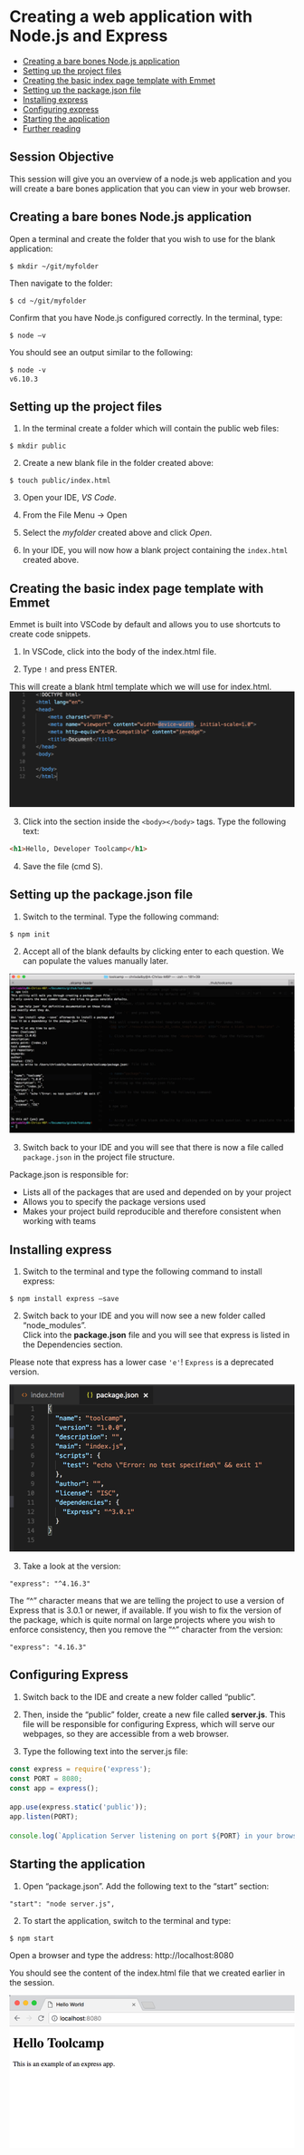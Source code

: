 # Creating a web application with Node.js and Express

* [Creating a bare bones Node.js application](#node)  
* [Setting up the project files](#setup)  
* [Creating the basic index page template with Emmet](#emmet)
* [Setting up the package.json file](#package)
* [Installing express](#express)
* [Configuring express](#confexpress)
* [Starting the application](#start)
* [Further reading](#further)

## Session Objective
This session will give you an overview of a node.js web application and you will create a bare bones application that you can view in your web browser.

<a name="node"></a>
## Creating a bare bones Node.js application

Open a terminal and create the folder that you wish to use for the blank application:

```
$ mkdir ~/git/myfolder
```
Then navigate to the folder:

```
$ cd ~/git/myfolder
```

Confirm that you have Node.js configured correctly.  In the terminal, type:

```
$ node –v
```
You should see an output similar to the following:

```
$ node -v 
v6.10.3
```
<a name="setup"></a>
## Setting up the project files

1. In the terminal create a folder which will contain the public web files:
```
$ mkdir public
```

2. Create a new blank file in the folder created above:

```
$ touch public/index.html
```

3. Open your IDE, *VS Code*.

4. From the File Menu -> Open

5. Select the *myfolder* created above and click *Open*.

6. In your IDE, you will now how a blank project containing the `index.html` created above.

<a name="emmet"></a>
## Creating the basic index page template with Emmet
Emmet is built into VSCode by default and allows you to use shortcuts to create code snippets.

1. In VSCode, click into the body of the index.html file.
 
2. Type `!` and press ENTER.

This will create a blank html template which we will use for index.html.
<img src="./resources/session_03_index_template.png" alt="Create a blank index template" />

3. Click into the section inside the `<body></body>` tags. Type the following text:

```html
<h1>Hello, Developer Toolcamp</h1>
```

4. Save the file (cmd S).

<a name="package"></a>
## Setting up the package.json file

1. Switch to the terminal.  Type the following command:

```
$ npm init
```

2. Accept all of the blank defaults by clicking enter to each question.  We can populate the values manually later.
<img src="./resources/session_03_npm_init.png" alt="Create the node application" />

3. Switch back to your IDE and you will see that there is now a file called `package.json` in the project file structure.

Package.json is responsible for:
* Lists all of the packages that are used and depended on by your project
* Allows you to specify the package versions used
* Makes your project build reproducible and therefore consistent when working with teams

<a name="express"></a>
## Installing express
1. Switch to the terminal and type the following command to install express:

```
$ npm install express –save
```

2. Switch back to your IDE and you will now see a new folder called “node_modules”.  
Click into the **package.json** file and you will see that express is listed in the Dependencies section.

Please note that express has a lower case `'e'`! `Express` is a deprecated version.

<img src="./resources/session_03_express_installed.png" alt="Express installed on package.json" />

3. Take a look at the version:

```
"express": "^4.16.3"
```

The “^” character means that we are telling the project to use a version of Express that is 3.0.1 or newer, if available.  If you wish to fix the version of the package, which is quite normal on large projects where you wish to enforce consistency, then you remove the “^” character from the version:

```
"express": "4.16.3"
```

<a name="confexpress"></a>
## Configuring Express

1. Switch back to the IDE and create a new folder called “public”.

2. Then, inside the “public” folder, create a new file called **server.js**.  This file will be responsible for configuring Express, which will serve our webpages, so they are accessible from a web browser.

3. Type the following text into the server.js file:

```javascript
const express = require('express');
const PORT = 8080;
const app = express();

app.use(express.static('public'));
app.listen(PORT);

console.log(`Application Server listening on port ${PORT} in your browser.`);
```

<a name="start"></a>
## Starting the application

1. Open “package.json”.  Add the following text to the “start” section:

```
"start": "node server.js",
```

2. To start the application, switch to the terminal and type:

```
$ npm start
```

Open a browser and type the address: http://localhost:8080

You should see the content of the index.html file that we created earlier in the session.

<img src="./resources/session_03_hello_world.png" alt="Hello World app" />
